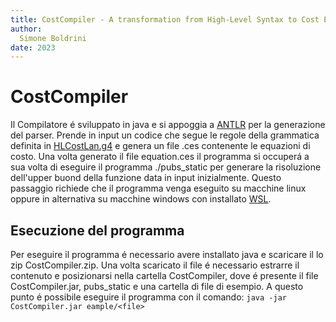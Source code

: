 ```yaml
---
title: CostCompiler - A transformation from High-Level Syntax to Cost Equations System
author:
  Simone Boldrini 
date: 2023
---
```


# CostCompiler
Il Compilatore é sviluppato in java e si appoggia a [ANTLR](https://www.antlr.org/) per la generazione del parser.
Prende in input un codice che segue le regole della grammatica definita in [HLCostLan.g4](https://github.com/minosse99/CostCompiler/blob/master/src/HLCostLan.g4) e genera un file .ces contenente le equazioni di costo.
Una volta generato il file equation.ces il programma si occuperá a sua volta di eseguire il programma ./pubs_static per generare la risoluzione dell'upper buond della funzione data in input inizialmente.
Questo passaggio richiede che il programma venga eseguito su macchine linux oppure in alternativa su macchine windows con installato [WSL](https://docs.microsoft.com/it-it/windows/wsl/install-win10).

## Esecuzione del programma
Per eseguire il programma é necessario avere installato java e scaricare il lo zip CostCompiler.zip.
Una volta scaricato il file é necessario estrarre il contenuto e posizionarsi nella cartella CostCompiler, dove é presente il file CostCompiler.jar, pubs_static e una cartella di file di esempio.
A questo punto é possibile eseguire il programma con il comando:
```java -jar CostCompiler.jar eample/<file> ```



